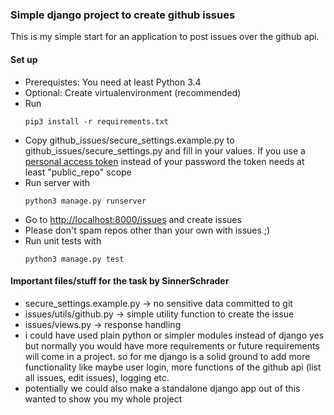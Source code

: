 ### Simple django project to create github issues
This is my simple start for an application to post issues over the github api.

#### Set up
* Prerequistes: You need at least Python 3.4
* Optional: Create virtualenvironment (recommended)
* Run
    ```
    pip3 install -r requirements.txt
    ```
* Copy github_issues/secure_settings.example.py to github_issues/secure_settings.py and
fill in your values. If you use a [personal access token](https://github.com/settings/tokens/new) instead of your password the token needs at least
"public_repo" scope
* Run server with 
    ```
    python3 manage.py runserver
    ```
* Go to [http://localhost:8000/issues](http://localhost:8000/issues) and create issues
* Please don't spam repos other than your own with issues ;)
* Run unit tests with
    ```
    python3 manage.py test
    ```

#### Important files/stuff for the task by SinnerSchrader
* secure_settings.example.py -> no sensitive data committed to git
* issues/utils/github.py -> simple utility function to create the issue
* issues/views.py -> response handling
* i could have used plain python or simpler modules instead of django yes but normally you would
have more requirements or future requirements will come in a project. so for me django is a solid ground to add more functionality
like maybe user login, more functions of the github api (list all issues, edit issues), logging etc.
* potentially we could also make a standalone django app out of this wanted to show you my whole project